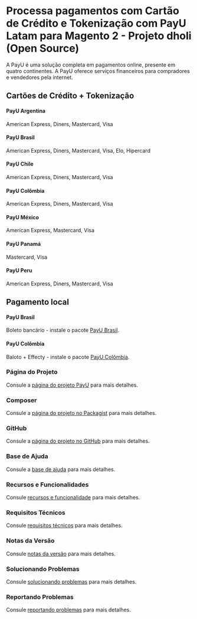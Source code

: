 # Processa pagamentos com Cartão de Crédito e Tokenização com PayU Latam para Magento 2 - Projeto dholi (Open Source)

A PayU é uma solução completa em pagamentos online, presente em quatro continentes. A PayU oferece serviços financeiros para compradores e vendedores pela internet.

## Cartões de Crédito + Tokenização

#### PayU Argentina
American Express, Diners, Mastercard, Visa

#### PayU Brasil
American Express, Diners, Mastercard, Visa, Elo, Hipercard

#### PayU Chile
American Express, Diners, Mastercard, Visa

#### PayU Colômbia
American Express, Diners, Mastercard, Visa

#### PayU México
American Express, Mastercard, Visa

#### PayU Panamá
Mastercard, Visa

#### PayU Peru
American Express, Diners, Mastercard, Visa

## Pagamento local

#### PayU Brasil
Boleto bancário - instale o pacote [PayU Brasil](https://packagist.org/packages/dholi/module-dholi-payu-br).

#### PayU Colômbia
Baloto + Effecty - instale o pacote [PayU Colômbia](https://packagist.org/packages/dholi/module-dholi-payu-co).


### Página do Projeto
Consule a [página do projeto PayU](https://www.dholi.dev/payu) para mais detalhes.

### Composer
Consule a [página do projeto no Packagist](https://packagist.org/packages/dholi/module-dholi-payu) para mais detalhes.

### GitHub
Consule a [página do projeto no GitHub](https://github.com/dholidev/module-dholi-payu-mirror) para mais detalhes.

### Base de Ajuda
Consule a [base de ajuda](https://docs.dholi.dev/payu) para mais detalhes.

### Recursos e Funcionalidades
Consule [recursos e funcionalidade](https://docs.dholi.dev/payu) para mais detalhes.

### Requisitos Técnicos
Consule [requisitos técnicos](https://docs.dholi.dev/payu) para mais detalhes.

### Notas da Versão
Consule [notas da versão](https://github.com/dholidev/module-dholi-payu-mirror/blob/master/CHANGELOG.md) para mais detalhes.

### Solucionando Problemas
Consule [solucionando problemas](https://docs.dholi.dev/payu/solucionando-problemas) para mais detalhes.

### Reportando Problemas
Consule [reportando problemas](https://docs.dholi.dev/payu/reportando-problemas) para mais detalhes.
